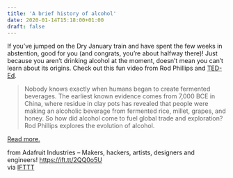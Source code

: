 ```yaml
---
title: 'A brief history of alcohol'
date: 2020-01-14T15:18:00+01:00
draft: false
---
```


If you’ve jumped on the Dry January train and have spent the few weeks in abstention, good for you (and congrats, you’re about halfway there)! Just because you aren’t drinking alcohol at the moment, doesn’t mean you can’t learn about its origins. Check out this fun video from Rod Phillips and [TED-Ed](https://www.youtube.com/watch?v=y5XEwTDlriE).

> Nobody knows exactly when humans began to create fermented beverages. The earliest known evidence comes from 7,000 BCE in China, where residue in clay pots has revealed that people were making an alcoholic beverage from fermented rice, millet, grapes, and honey. So how did alcohol come to fuel global trade and exploration? Rod Phillips explores the evolution of alcohol.

[Read more.](https://www.youtube.com/watch?v=y5XEwTDlriE)

  
  
from Adafruit Industries – Makers, hackers, artists, designers and engineers! https://ift.tt/2QQ0o5U  
via [IFTTT](https://ifttt.com/?ref=da&site=blogger)